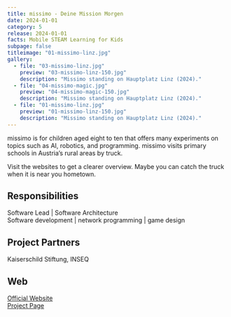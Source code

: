 ```yaml
---
title: missimo - Deine Mission Morgen
date: 2024-01-01
category: 5
release: 2024-01-01
facts: Mobile STEAM Learning for Kids
subpage: false
titleimage: "01-missimo-linz.jpg"
gallery:
  - file: "03-missimo-linz.jpg"
    preview: "03-missimo-linz-150.jpg"
    description: "Missimo standing on Hauptplatz Linz (2024)."
  - file: "04-missimo-magic.jpg"
    preview: "04-missimo-magic-150.jpg"
    description: "Missimo standing on Hauptplatz Linz (2024)."
  - file: "01-missimo-linz.jpg"
    preview: "01-missimo-linz-150.jpg"
    description: "Missimo standing on Hauptplatz Linz (2024)."
---
```


missimo is for children aged eight to ten that offers many experiments on topics such as AI, robotics, and programming. missimo visits primary schools in Austria’s rural areas by truck.

Visit the websites to get a clearer overview. Maybe you can catch the truck when it is near you hometown.

## Responsibilities
Software Lead | Software Architecture <br>
Software development | network programming | game design

## Project Partners
Kaiserschild Stiftung, INSEQ

## Web
[Official Website](https://missimo.at/)<br>
[Project Page](https://ars.electronica.art/futurelab/en/projects-missimo/)
